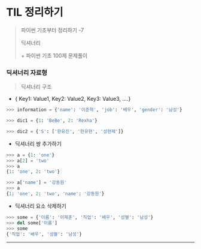 # TIL 정리하기

>파이썬 기초부터 정리하기 -7
>
>딕셔너리
>
>\+ 파이썬 기초 100제 문제풀이



### 딕셔너리 자료형

> 딕셔너리 구조

- { Key1: Value1, Key2: Value2, Key3: Value3, ....}

```python
>>> information = {'name': '이준혁', 'job': '배우', 'gender': '남성'}

>>> dic1 = {1: 'BeBe', 2: 'Rexha'}

>>> dic2 = {'S': ['한유진', '한유현', '성현제']}
```



- 딕셔너리 쌍 추가하기

```python
>>> a = {1: 'one'}
>>> a[2] = 'two'
>>> a
{1: 'one', 2: 'two'}

>>> a['name'] = '강동원'
>>> a
{1: 'one', 2: 'two', 'name': '강동원'}
```

- 딕셔너리 요소 삭제하기

```python
>>> some = {'이름': '이제훈', '직업': '배우', '성별': '남성'}
>>> del some['이름']
>>> some
{'직업': '배우', '성별': '남성'}
```









---







